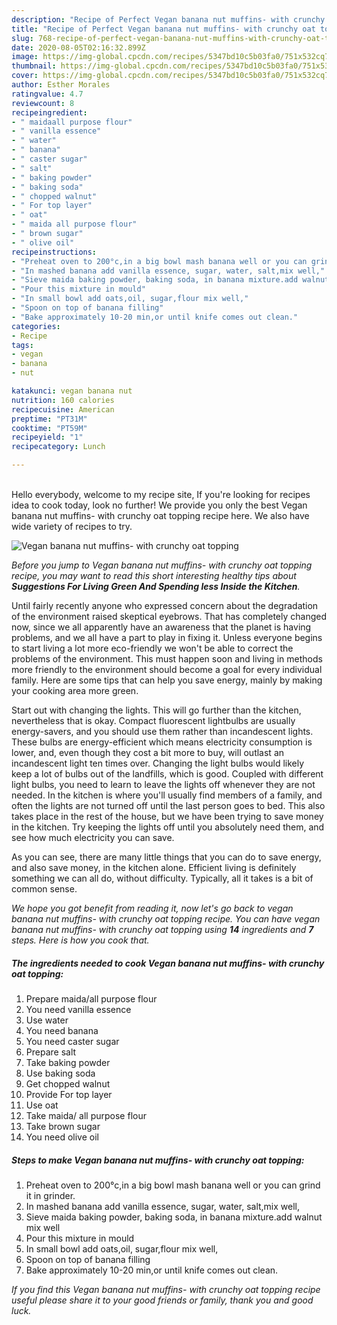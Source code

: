 ```yaml
---
description: "Recipe of Perfect Vegan banana nut muffins- with crunchy oat topping"
title: "Recipe of Perfect Vegan banana nut muffins- with crunchy oat topping"
slug: 768-recipe-of-perfect-vegan-banana-nut-muffins-with-crunchy-oat-topping
date: 2020-08-05T02:16:32.899Z
image: https://img-global.cpcdn.com/recipes/5347bd10c5b03fa0/751x532cq70/vegan-banana-nut-muffins-with-crunchy-oat-topping-recipe-main-photo.jpg
thumbnail: https://img-global.cpcdn.com/recipes/5347bd10c5b03fa0/751x532cq70/vegan-banana-nut-muffins-with-crunchy-oat-topping-recipe-main-photo.jpg
cover: https://img-global.cpcdn.com/recipes/5347bd10c5b03fa0/751x532cq70/vegan-banana-nut-muffins-with-crunchy-oat-topping-recipe-main-photo.jpg
author: Esther Morales
ratingvalue: 4.7
reviewcount: 8
recipeingredient:
- " maidaall purpose flour"
- " vanilla essence"
- " water"
- " banana"
- " caster sugar"
- " salt"
- " baking powder"
- " baking soda"
- " chopped walnut"
- " For top layer"
- " oat"
- " maida all purpose flour"
- " brown sugar"
- " olive oil"
recipeinstructions:
- "Preheat oven to 200°c,in a big bowl mash banana well or you can grind it in grinder."
- "In mashed banana add vanilla essence, sugar, water, salt,mix well,"
- "Sieve maida baking powder, baking soda, in banana mixture.add walnut mix well"
- "Pour this mixture in mould"
- "In small bowl add oats,oil, sugar,flour mix well,"
- "Spoon on top of banana filling"
- "Bake approximately 10-20 min,or until knife comes out clean."
categories:
- Recipe
tags:
- vegan
- banana
- nut

katakunci: vegan banana nut 
nutrition: 160 calories
recipecuisine: American
preptime: "PT31M"
cooktime: "PT59M"
recipeyield: "1"
recipecategory: Lunch

---
```

<br>
Hello everybody, welcome to my recipe site, If you're looking for recipes idea to cook today, look no further! We provide you only the best Vegan banana nut muffins- with crunchy oat topping recipe here. We also have wide variety of recipes to try.
<br>


![Vegan banana nut muffins- with crunchy oat topping](https://img-global.cpcdn.com/recipes/5347bd10c5b03fa0/751x532cq70/vegan-banana-nut-muffins-with-crunchy-oat-topping-recipe-main-photo.jpg)

<i>Before you jump to Vegan banana nut muffins- with crunchy oat topping recipe, you may want to read this short interesting healthy tips about 
<strong>Suggestions For Living Green And Spending less Inside the Kitchen</strong>.</i>
</br>

Until fairly recently anyone who expressed concern about the degradation of the environment raised skeptical eyebrows. That has completely changed now, since we all apparently have an awareness that the planet is having problems, and we all have a part to play in fixing it. Unless everyone begins to start living a lot more eco-friendly we won't be able to correct the problems of the environment. This must happen soon and living in methods more friendly to the environment should become a goal for every individual family. Here are some tips that can help you save energy, mainly by making your cooking area more green.

Start out with changing the lights. This will go further than the kitchen, nevertheless that is okay. Compact fluorescent lightbulbs are usually energy-savers, and you should use them rather than incandescent lights. These bulbs are energy-efficient which means electricity consumption is lower, and, even though they cost a bit more to buy, will outlast an incandescent light ten times over. Changing the light bulbs would likely keep a lot of bulbs out of the landfills, which is good. Coupled with different light bulbs, you need to learn to leave the lights off whenever they are not needed. In the kitchen is where you'll usually find members of a family, and often the lights are not turned off until the last person goes to bed. This also takes place in the rest of the house, but we have been trying to save money in the kitchen. Try keeping the lights off until you absolutely need them, and see how much electricity you can save.

As you can see, there are many little things that you can do to save energy, and also save money, in the kitchen alone. Efficient living is definitely something we can all do, without difficulty. Typically, all it takes is a bit of common sense.


<i>We hope you got benefit from reading it, now let's go back to vegan banana nut muffins- with crunchy oat topping recipe. You can have vegan banana nut muffins- with crunchy oat topping using <strong>14</strong> ingredients and <strong>7</strong> steps. Here is how you cook that.
</i>

##### The ingredients needed to cook Vegan banana nut muffins- with crunchy oat topping:

1. Prepare  maida/all purpose flour
1. You need  vanilla essence
1. Use  water
1. You need  banana
1. You need  caster sugar
1. Prepare  salt
1. Take  baking powder
1. Use  baking soda
1. Get  chopped walnut
1. Provide  For top layer
1. Use  oat
1. Take  maida/ all purpose flour
1. Take  brown sugar
1. You need  olive oil


##### Steps to make Vegan banana nut muffins- with crunchy oat topping:

1. Preheat oven to 200°c,in a big bowl mash banana well or you can grind it in grinder.
1. In mashed banana add vanilla essence, sugar, water, salt,mix well,
1. Sieve maida baking powder, baking soda, in banana mixture.add walnut mix well
1. Pour this mixture in mould
1. In small bowl add oats,oil, sugar,flour mix well,
1. Spoon on top of banana filling
1. Bake approximately 10-20 min,or until knife comes out clean.


<i>If you find this Vegan banana nut muffins- with crunchy oat topping recipe useful please share it to your good friends or family, thank you and good luck.</i>
